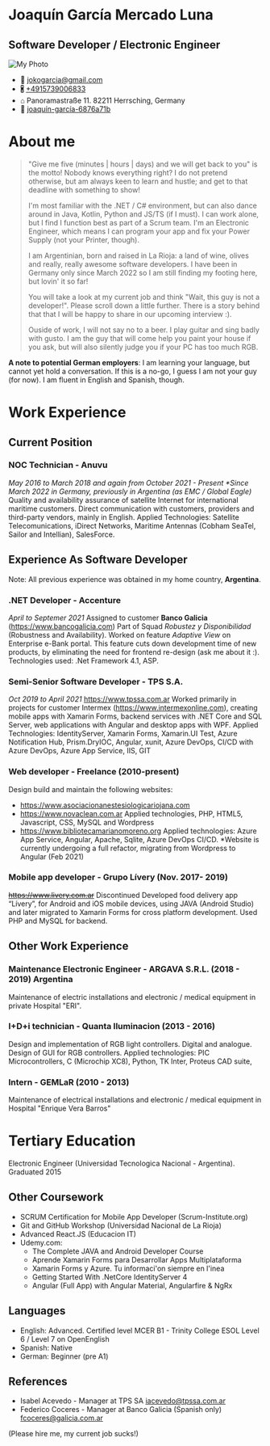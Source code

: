# Joaquín García Mercado Luna
## Software Developer / Electronic Engineer ##
![My Photo](https://irazu.com.ar/images/perfil1.jpeg "Joaquin Garcia Photo")

- 📧 jokogarcia@gmail.com
- 🖁 [+4915739006833](tel://+4915739006833)
- ⌂ Panoramastraße 11. 82211 Herrsching, Germany
- 🔗 [joaquín-garcía-6876a71b](https://www.linkedin.com/in/joaqu%C3%ADn-garc%C3%ADa-6876a71b)

# About me #
>"Give me five (minutes | hours | days) and we will get back to you" is the motto! Nobody knows everything right? I do not pretend otherwise, but am always keen to learn and hustle; and get to that deadline with something to show!
>
>I'm most familiar with the .NET / C# environment, but can also dance around in Java, Kotlin, Python and JS/TS (if I must). I can work alone, but I find I function best as part of a Scrum team. I'm an Electronic Engineer, which means I can program your app and fix your Power Supply (not your Printer, though).
>
>I am Argentinian, born and raised in La Rioja: a land of wine, olives and really, really awesome software developers. I have been in Germany only since March 2022 so I am still finding my footing here, but lovin' it so far!
>
>You will take a look at my current job and think "Wait, this guy is not a developer!". Please scroll down a little further. There is a story behind that that I will be happy to share in our upcoming interview :).
>
>Ouside of work, I will not say no to a beer. I play guitar and sing badly with gusto. I am the guy that will come help you paint your house if you ask, but will also silently judge you if your PC has too much RGB. 

**A note to potential German employers**: I am learning your language, but cannot yet hold a conversation. If this is a no-go, I guess I am not your guy (for now). I am fluent in English and Spanish, though. 
# Work Experience #
## Current Position ##
### NOC Technician - Anuvu ###
*May 2016 to March 2018 and again from October 2021 - Present* 
*\*Since March 2022 in Germany, previously in Argentina (as EMC / Global Eagle)*
Quality and availability  assurance of satellite Internet for international maritime customers. Direct communication with customers, providers and third-party vendors, mainly in English.
Applied Technologies: Satellite Telecomunications, iDirect Networks, Maritime Antennas (Cobham SeaTel, Sailor and Intellian), SalesForce.

## Experience As Software Developer ##
Note: All previous experience was obtained in my home country, **Argentina**.

### .NET Developer - Accenture ###
*April to Septemer 2021*
Assigned to customer **Banco Galicia** (https://www.bancogalicia.com)
Part of Squad *Robustez y Disponibilidad* (Robustness and Availability).
Worked on feature *Adaptive View* on Enterprise e-Bank portal. This feature cuts down development time of new products, by eliminating the need for frontend re-design (ask me about it :).
Technologies used: .Net Framework 4.1, ASP.

### Semi-Senior Software Developer - TPS S.A.   ###
*Oct 2019 to April 2021*
https://www.tpssa.com.ar
Worked primarily in projects for customer Intermex (https://www.intermexonline.com), creating mobile apps with Xamarin Forms, backend services with .NET Core and SQL Server, web applications with Angular and desktop apps with WPF.
Applied Technologies: IdentityServer, Xamarin Forms, Xamarin.UI Test, Azure Notification Hub, Prism.DryIOC, Angular, xunit, Azure DevOps, CI/CD with Azure DevOps, Azure App Service, IIS, GIT

### Web developer -  Freelance (2010-present) ###
Design build and maintain the following websites:
- https://www.asociacionanestesiologicariojana.com
- https://www.novaclean.com.ar
	Applied technologies, PHP, HTML5, Javascript, CSS, MySQL and Wordpress
- https://www.bibliotecamarianomoreno.org
	Applied technologies: Azure App Service, Angular, Apache, Sqlite, Azure DevOps CI/CD.
	\*Website is currently undergoing a full refactor, migrating from Wordpress to Angular (Feb 2021)

### Mobile app developer - Grupo Lívery (Nov. 2017- 2019)  ###
~~https://www.livery.com.ar~~  Discontinued
Developed food delivery app “Lívery”, for Android and iOS mobile devices, using JAVA (Android Studio) and later migrated to Xamarin Forms for cross platform development. Used PHP and MySQL for backend.

## Other Work Experience ##
### Maintenance Electronic Engineer - ARGAVA S.R.L. (2018 - 2019) Argentina ###
Maintenance of electric installations and electronic / medical equipment in private Hospital "ERI".

### I+D+i technician - Quanta Iluminacion (2013 - 2016) ###
Design and implementation of RGB light controllers. Digital and analogue. Design of GUI for RGB controllers. Applied technologies: PIC Microcontrollers, C (Microchip XC8), Python, TK Inter, Proteus CAD suite, 

### Intern - GEMLaR (2010 - 2013) ###
Maintenance of electrical installations and electronic / medical equipment in Hospital "Enrique Vera Barros"

# Tertiary Education #
Electronic Engineer (Universidad Tecnologica Nacional - Argentina). Graduated 2015 

## Other Coursework ##
- SCRUM Certification for Mobile App Developer (Scrum-Institute.org)
- Git and GitHub Workshop (Universidad Nacional de La Rioja)
- Advanced React.JS (Educacion IT)
- Udemy.com:
	- The Complete JAVA and Android Developer Course
	- Aprende Xamarin Forms para Desarrollar Apps Multiplataforma
	- Xamarin Forms y Azure. Tu informaci'on siempre en l'inea
	- Getting Started With .NetCore IdentityServer 4
	- Angular (Full App) with Angular Material, Angularfire & NgRx

## Languages ##
- English: Advanced. Certified level  MCER B1 - Trinity College ESOL Level 6 / Level 7 on OpenEnglish 
- Spanish: Native
- German: Beginner (pre A1)

## References ##
- Isabel Acevedo - Manager at TPS SA
iacevedo@tpssa.com.ar 
- Federico Coceres - Manager at Banco Galicia (Spanish only)
fcoceres@galicia.com.ar

(Please hire me, my current job sucks!)

